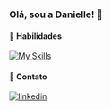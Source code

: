 ### Olá, sou a Danielle! 👋

#### :wrench: Habilidades
 
  [![My Skills](https://skillicons.dev/icons?i=js,ts,mysql,mongodb,sequelize,firebird,docker,py,html5,css3,react,redux,git,heroku,linux)](https://skillicons.dev)

</p>

#### 🔗 Contato

[![linkedin](https://img.shields.io/badge/linkedin-0A66C2?style=for-the-badge&logo=linkedin&logoColor=white)](https://www.linkedin.com/in/danielle-cristina/)

<!--
**daniellecris/daniellecris** is a ✨ _special_ ✨ repository because its `README.md` (this file) appears on your GitHub profile.

Here are some ideas to get you started:

- 🔭 I’m currently working on ...
- 🌱 I’m currently learning ...
- 👯 I’m looking to collaborate on ...
- 🤔 I’m looking for help with ...
- 💬 Ask me about ...
- 📫 How to reach me: ...
- 😄 Pronouns: ...
- ⚡ Fun fact: ...
-->
